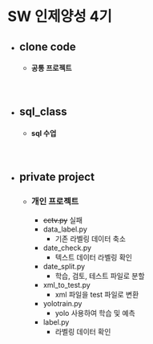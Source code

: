 SW 인제양성 4기
===============
* ## clone code
  * #### 공통 프로젝트
<br>

* ## sql_class
  * #### sql 수업
<br>
  
* ## private project
  * ### 개인 프로젝트
    * ~~cctv.py~~ 실패
    * data_label.py 
      * 기존 라벨링 데이터 축소
    * date_check.py
      * 텍스트 데이터 라벨링 확인
    * date_split.py
      * 학습, 검토, 테스트 파일로 분할
    * xml_to_test.py
      * xml 파일을 test 파일로 변환
    * yolotrain.py
      * yolo 사용하여 학습 및 예측
    * label.py
      * 라벨링 데이터 확인